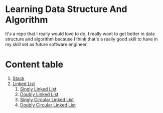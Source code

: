 # Learning Data Structure And Algorithm


It's a repo that I really would love to do, I really want to get better in data structure and algorithm because I think that's a really good skill to have in my skill set as future software engineer.

# Content table

1. [Stack](STACK.md)
1. [Linked List](LinkedList.md)
   1. [Singly Linked List]() 
   2. [Doubly Linked List]()
   3. [Singly Circular Linked List]()
   4. [Doubly Circular Linked List]()





